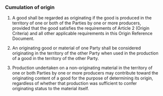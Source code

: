 ### Cumulation of origin

1.	A good shall be regarded as originating if the good is produced in the territory of one or both of the Parties by one or more producers, provided that the good satisfies the requirements of Article 2 (Origin Criteria) and all other applicable requirements in this Origin Reference Document. 

2.	An originating good or material of one Party shall be considered originating in the territory of the other Party when used in the production of a good in the territory of the other Party.

3.	Production undertaken on a non-originating material in the territory of one or both Parties by one or more producers may contribute toward the originating content of a good for the purpose of determining its origin, regardless of whether that production was sufficient to confer originating status to the material itself.

